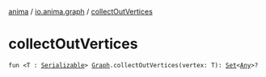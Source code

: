 [anima](../index.md) / [io.anima.graph](index.md) / [collectOutVertices](./collect-out-vertices.md)

# collectOutVertices

`fun <T : `[`Serializable`](https://docs.oracle.com/javase/6/docs/api/java/io/Serializable.html)`> `[`Graph`](-graph/index.md)`.collectOutVertices(vertex: T): `[`Set`](https://kotlinlang.org/api/latest/jvm/stdlib/kotlin.collections/-set/index.html)`<`[`Any`](https://kotlinlang.org/api/latest/jvm/stdlib/kotlin/-any/index.html)`>?`